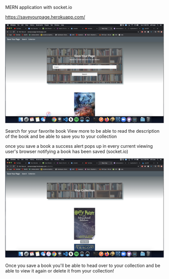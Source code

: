 MERN application with socket.io

https://saveyourpage.herokuapp.com/

![search](./client/src/search.png)

Search for your favorite book
View more to be able to read the description of the book and be able to
save you to your collection

once you save a book a success alert pops up in every current viewing user's
browser notifying a book has been saved (socket.io)

![save](./client/src/save.png)

Once you save a book you'll be able to head over to your collection and be 
able to view it again or delete it from your collection!